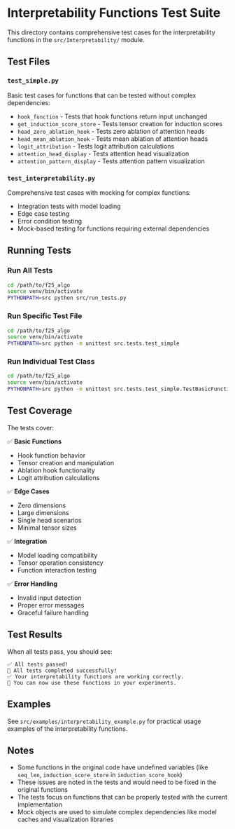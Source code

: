 # Interpretability Functions Test Suite

This directory contains comprehensive test cases for the interpretability functions in the `src/Interpretability/` module.

## Test Files

### `test_simple.py`
Basic test cases for functions that can be tested without complex dependencies:
- `hook_function` - Tests that hook functions return input unchanged
- `get_induction_score_store` - Tests tensor creation for induction scores
- `head_zero_ablation_hook` - Tests zero ablation of attention heads
- `head_mean_ablation_hook` - Tests mean ablation of attention heads
- `logit_attribution` - Tests logit attribution calculations
- `attention_head_display` - Tests attention head visualization
- `attention_pattern_display` - Tests attention pattern visualization

### `test_interpretability.py`
Comprehensive test cases with mocking for complex functions:
- Integration tests with model loading
- Edge case testing
- Error condition testing
- Mock-based testing for functions requiring external dependencies

## Running Tests

### Run All Tests
```bash
cd /path/to/f25_algo
source venv/bin/activate
PYTHONPATH=src python src/run_tests.py
```

### Run Specific Test File
```bash
cd /path/to/f25_algo
source venv/bin/activate
PYTHONPATH=src python -m unittest src.tests.test_simple
```

### Run Individual Test Class
```bash
cd /path/to/f25_algo
source venv/bin/activate
PYTHONPATH=src python -m unittest src.tests.test_simple.TestBasicFunctions
```

## Test Coverage

The tests cover:

✅ **Basic Functions**
- Hook function behavior
- Tensor creation and manipulation
- Ablation hook functionality
- Logit attribution calculations

✅ **Edge Cases**
- Zero dimensions
- Large dimensions
- Single head scenarios
- Minimal tensor sizes

✅ **Integration**
- Model loading compatibility
- Tensor operation consistency
- Function interaction testing

✅ **Error Handling**
- Invalid input detection
- Proper error messages
- Graceful failure handling

## Test Results

When all tests pass, you should see:
```
✅ All tests passed!
🎉 All tests completed successfully!
✅ Your interpretability functions are working correctly.
📝 You can now use these functions in your experiments.
```

## Examples

See `src/examples/interpretability_example.py` for practical usage examples of the interpretability functions.

## Notes

- Some functions in the original code have undefined variables (like `seq_len`, `induction_score_store` in `induction_score_hook`)
- These issues are noted in the tests and would need to be fixed in the original functions
- The tests focus on functions that can be properly tested with the current implementation
- Mock objects are used to simulate complex dependencies like model caches and visualization libraries
